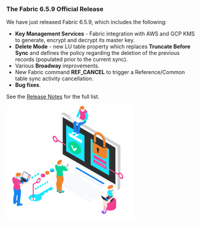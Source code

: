 ### The Fabric 6.5.9 Official Release

We have just released Fabric 6.5.9, which includes the following:

* **Key Management Services** - Fabric integration with AWS and GCP KMS to generate, encrypt and decrypt its master key.
* **Delete Mode** - new LU table property which replaces **Truncate Before Sync** and defines the policy regarding the deletion of the previous records (populated prior to the current sync).
* Various **Broadway** improvements.
* New Fabric command **REF_CANCEL** to trigger a Reference/Common table sync activity cancellation.
* **Bug fixes**.

See the [Release Notes]() for the full list.

<img src="images/img14.png" alt="image" style="zoom: 80%;" />
